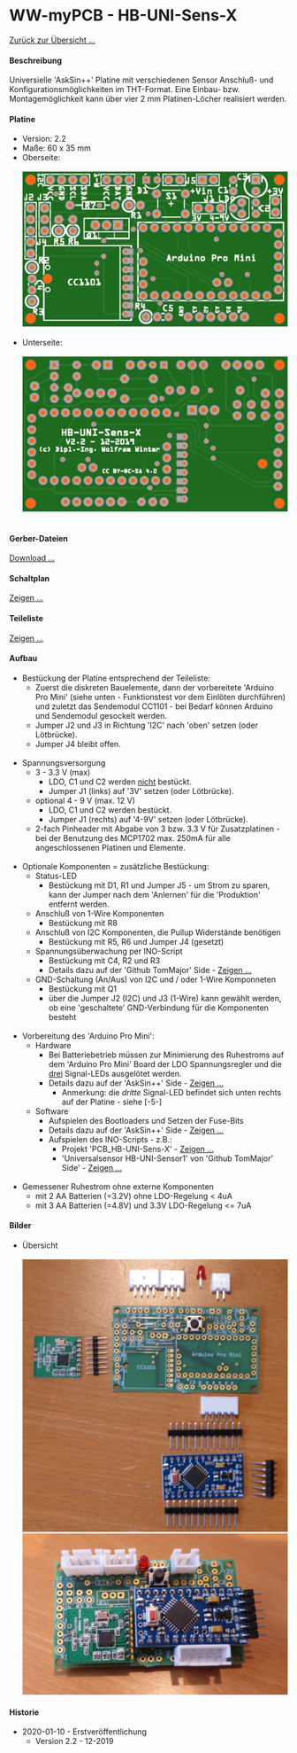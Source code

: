 # WW-myPCB - HB-UNI-Sens-X

[Zurück zur Übersicht ...](../README.md)

#### Beschreibung

Universielle 'AskSin++' Platine mit verschiedenen Sensor Anschluß- und Konfigurationsmöglichkeiten im THT-Format. Eine Einbau- bzw. Montagemöglichkeit kann über vier 2 mm Platinen-Löcher realisiert werden.

#### Platine
- Version: 2.2
- Maße: 60 x 35 mm
- Oberseite:
  <br><br>
![WW-myPCB - HB-UNI-Sens-X - Top](./img/PCB_HB-UNI-Sens-X_2.2_Top.jpg "HB-UNI-Sens-X - Top")
<br><br>
- Unterseite:
  <br><br>
![WW-myPCB - HB-UNI-Sens-X - Bottom](./img/PCB_HB-UNI-Sens-X_2.2_Bottom.jpg "HB-UNI-Sens-X - Bottom")
<br><br>

#### Gerber-Dateien
[Download ...](./bin/Gerber_HB-UNI-Sens-X_2.2.zip)

#### Schaltplan
[Zeigen ...](./bin/HB-UNI-Sens-X_2.2.pdf)

#### Teileliste
[Zeigen ...](./bin/HB-UNI-Sens-X_2.2_Teileliste.txt)

#### Aufbau
- Bestückung der Platine entsprechend der Teileliste:
  - Zuerst die diskreten Bauelemente, dann der vorbereitete 'Arduino Pro Mini' (siehe unten - Funktionstest vor dem Einlöten durchführen) und zuletzt das Sendemodul CC1101 - bei Bedarf können Arduino und Sendemodul gesockelt werden.
  - Jumper J2 und J3 in Richtung 'I2C' nach 'oben' setzen (oder Lötbrücke).
  - Jumper J4 bleibt offen.
<br><br>
- Spannungsversorgung
  - 3 - 3.3 V (max)
    - LDO, C1 und C2 werden <u>nicht</u> bestückt.
    - Jumper J1 (links) auf '3V' setzen (oder Lötbrücke).
  - optional 4 - 9 V (max. 12 V)
    - LDO, C1 und C2 werden bestückt.
    - Jumper J1 (rechts) auf '4-9V' setzen (oder Lötbrücke).
  - 2-fach Pinheader mit Abgabe von 3 bzw. 3.3 V für Zusatzplatinen - bei der Benutzung des MCP1702 max. 250mA für alle angeschlossenen Platinen und Elemente.
<br><br>
- Optionale Komponenten = zusätzliche Bestückung:
  - Status-LED
    - Bestückung mit D1, R1 und Jumper J5 - um Strom zu sparen, kann der Jumper nach dem 'Anlernen' für die 'Produktion' entfernt werden.
  - Anschluß von 1-Wire Komponenten
    - Bestückung mit R8
  - Anschluß von I2C Komponenten, die Pullup Widerstände benötigen
    - Bestückung mit R5, R6 und Jumper J4 (gesetzt)
  - Spannungsüberwachung per INO-Script
    - Bestückung mit C4, R2 und R3
    - Details dazu auf der 'Github TomMajor' Side - [Zeigen ...](https://github.com/TomMajor/SmartHome/tree/master/HB-UNI-Sensor1#messung-der-batteriespannung)
  - GND-Schaltung (An/Aus) von I2C und / oder 1-Wire Komponneten
    - Bestückung mit Q1
    - über die Jumper J2 (I2C) und J3 (1-Wire) kann gewählt werden, ob eine 'geschaltete' GND-Verbindung für die Komponenten besteht
<br><br>
- Vorbereitung des 'Arduino Pro Mini':
  - Hardware
    - Bei Batteriebetrieb müssen zur Minimierung des Ruhestroms auf dem 'Arduino Pro Mini' Board der LDO Spannungsregler und die <u>drei</u> Signal-LEDs ausgelötet werden.
    - Details dazu auf der 'AskSin++' Side - [Zeigen ...](https://asksinpp.de/Grundlagen/01_hardware.html#batteriebetrieb)
      - Anmerkung: die *dritte* Signal-LED befindet sich unten rechts auf der Platine - siehe [-5-]
  - Software
    - Aufspielen des Bootloaders und Setzen der Fuse-Bits
    - Details dazu auf der 'AskSin++' Side - [Zeigen ...](https://asksinpp.de/Grundlagen/FAQ/babbling_idiot.html#anschluss-des-isp)
    -  Aufspielen des INO-Scripts - z.B.:
        - Projekt 'PCB_HB-UNI-Sens-X' - [Zeigen ...](https://github.com/wolwin/WW-mySHP/blob/master/SHP_HB-UNI-Sens-X/README.md)
        - 'Universalsensor HB-UNI-Sensor1' von 'Github TomMajor' Side' - [Zeigen ...](https://github.com/TomMajor/SmartHome/tree/master/HB-UNI-Sensor1#universalsensor-hb-uni-sensor1)
<br><br>
- Gemessener Ruhestrom ohne externe Komponenten
  - mit 2 AA Batterien (=3.2V) ohne LDO-Regelung < 4uA
  - mit 3 AA Batterien (=4.8V) und 3.3V LDO-Regelung <= 7uA

#### Bilder
- Übersicht<br><br>
![WW-myPCB - HB-UNI-Sens-X - Variante](./img/PCB_HB-UNI-Sens-X_01.jpg "HB-UNI-Sens-X - Variante")
![WW-myPCB - HB-UNI-Sens-X - Variante](./img/PCB_HB-UNI-Sens-X_02.jpg "HB-UNI-Sens-X - Variante")

#### Historie
- 2020-01-10 - Erstveröffentlichung
  - Version 2.2 - 12-2019
